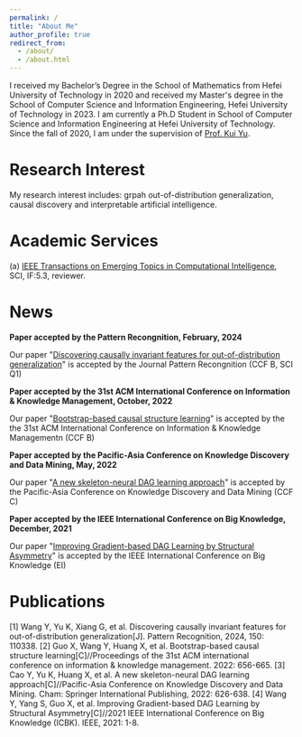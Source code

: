 ```yaml
---
permalink: /
title: "About Me"
author_profile: true
redirect_from: 
  - /about/
  - /about.html
---
```


I received my Bachelor’s Degree in the School of Mathematics from Hefei University of Technology in 2020 and received my Master's degree in the School of Computer Science and Information Engineering, Hefei University of Technology in 2023. I am currently a Ph.D Student in School of Computer Science and Information Engineering at Hefei University of Technology. Since the fall of 2020, I am under the supervision of [Prof. Kui Yu](https://sites.google.com/site/yukuiwebsite/).

**Research Interest**
======
My research interest includes: grpah out-of-distribution generalization, causal discovery and interpretable artificial intelligence.

**Academic Services**
======
(a) [IEEE Transactions on Emerging Topics in Computational Intelligence](https://cis.ieee.org/publications/t-emerging-topics-in-ci), SCI, IF:5.3, reviewer.

**News**
======

**Paper accepted by the Pattern Recongnition, February, 2024**

Our paper "[Discovering causally invariant features for out-of-distribution generalization](https://www.sciencedirect.com/science/article/pii/S003132032400089X)" is accepted by the Journal Pattern Recongnition (CCF B, SCI Q1)

**Paper accepted by the 31st ACM International Conference on Information & Knowledge Management, October, 2022**

Our paper "[Bootstrap-based causal structure learning](https://dl.acm.org/doi/abs/10.1145/3511808.3557249)" is accepted by the the 31st ACM International Conference on Information & Knowledge Managementn (CCF B)

**Paper accepted by the Pacific-Asia Conference on Knowledge Discovery and Data Mining, May, 2022**

Our paper "[A new skeleton-neural DAG learning approach](https://link.springer.com/chapter/10.1007/978-3-031-05933-9_49)" is accepted by the Pacific-Asia Conference on Knowledge Discovery and Data Mining (CCF C)

**Paper accepted by the IEEE International Conference on Big Knowledge, December, 2021**

Our paper "[Improving Gradient-based DAG Learning by Structural Asymmetry](https://ieeexplore.ieee.org/abstract/document/9667749)" is accepted by the IEEE International Conference on Big Knowledge (EI)

**Publications**
======
[1] Wang Y, Yu K, Xiang G, et al. Discovering causally invariant features for out-of-distribution generalization[J]. Pattern Recognition, 2024, 150: 110338.
[2] Guo X, Wang Y, Huang X, et al. Bootstrap-based causal structure learning[C]//Proceedings of the 31st ACM international conference on information & knowledge management. 2022: 656-665.
[3] Cao Y, Yu K, Huang X, et al. A new skeleton-neural DAG learning approach[C]//Pacific-Asia Conference on Knowledge Discovery and Data Mining. Cham: Springer International Publishing, 2022: 626-638.
[4] Wang Y, Yang S, Guo X, et al. Improving Gradient-based DAG Learning by Structural Asymmetry[C]//2021 IEEE International Conference on Big Knowledge (ICBK). IEEE, 2021: 1-8.
